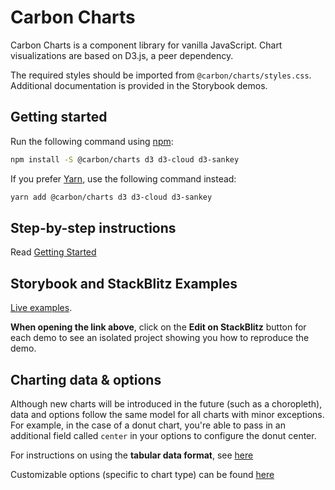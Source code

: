 # Carbon Charts

Carbon Charts is a component library for vanilla JavaScript. Chart visualizations are based on D3.js, a peer dependency.

The required styles should be imported from `@carbon/charts/styles.css`. Additional documentation is provided in the Storybook demos.

## Getting started

Run the following command using [npm](https://www.npmjs.com/):

```bash
npm install -S @carbon/charts d3 d3-cloud d3-sankey
```

If you prefer [Yarn](https://yarnpkg.com/en/), use the following command instead:

```bash
yarn add @carbon/charts d3 d3-cloud d3-sankey
```

## Step-by-step instructions

Read
[Getting Started](https://charts.carbondesignsystem.com/?path=/docs/docs-getting-started-vanilla-javascript--docs)

## Storybook and StackBlitz Examples

[Live examples](https://carbon-design-system.github.io/carbon-charts).

**When opening the link above**, click on the **Edit on StackBlitz** button for each demo to see an
isolated project showing you how to reproduce the demo.

## Charting data & options

Although new charts will be introduced in the future (such as a choropleth), data and options follow the same model for all charts with minor exceptions. For example, in the case of a donut chart, you're able to pass in an additional field called `center` in your options to configure the donut center.

For instructions on using the **tabular data format**, see
[here](https://charts.carbondesignsystem.com/?path=/docs/docs-tutorials-tabular-data-format--docs)

Customizable options (specific to chart type) can be found
[here](https://charts.carbondesignsystem.com/documentation/modules/interfaces.html)

